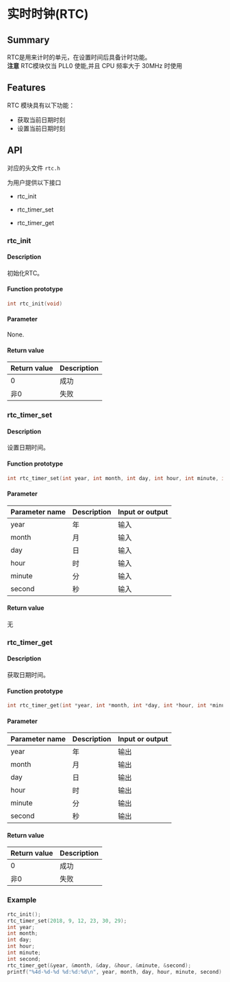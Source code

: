 # 实时时钟(RTC)

## Summary

RTC是用来计时的单元，在设置时间后具备计时功能。  
**注意** RTC模块仅当 PLL0 使能,并且 CPU 频率大于 30MHz 时使用

## Features

RTC 模块具有以下功能：

- 获取当前日期时刻
- 设置当前日期时刻

## API

对应的头文件 `rtc.h`

为用户提供以下接口

- rtc\_init

- rtc\_timer\_set

- rtc\_timer\_get

### rtc\_init

#### Description

初始化RTC。

#### Function prototype

```c
int rtc_init(void)
```

#### Parameter

None.

#### Return value

| Return value | Description |
| :----  | :----|
| 0      | 成功 |
| 非0    | 失败 |

### rtc\_timer\_set

#### Description

设置日期时间。

#### Function prototype

```c
int rtc_timer_set(int year, int month, int day, int hour, int minute, int second)
```

#### Parameter

| Parameter name     |   Description     |  Input or output  |
| :--------   | :--------- | :-------- |
| year        | 年         | 输入       |
| month       | 月         | 输入       |
| day         | 日         | 输入       |
| hour        | 时         | 输入       |
| minute      | 分         | 输入       |
| second      | 秒         | 输入       |

#### Return value

无

### rtc\_timer\_get

#### Description

获取日期时间。

#### Function prototype

```c
int rtc_timer_get(int *year, int *month, int *day, int *hour, int *minute, int *second)
```

#### Parameter

| Parameter name     |   Description     |  Input or output  |
| :--------   | :--------- | :-------- |
| year        | 年         | 输出       |
| month       | 月         | 输出       |
| day         | 日         | 输出       |
| hour        | 时         | 输出       |
| minute      | 分         | 输出       |
| second      | 秒         | 输出       |

#### Return value

| Return value | Description |
| :----  | :----|
| 0      | 成功 |
| 非0    | 失败 |

### Example

```c
rtc_init();
rtc_timer_set(2018, 9, 12, 23, 30, 29);
int year;
int month;
int day;
int hour;
int minute;
int second;
rtc_timer_get(&year, &month, &day, &hour, &minute, &second);
printf("%4d-%d-%d %d:%d:%d\n", year, month, day, hour, minute, second);
```